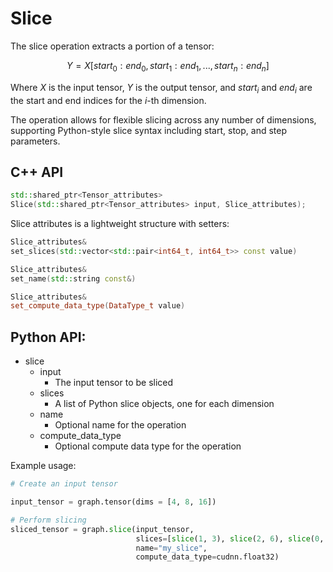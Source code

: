 # Slice

The slice operation extracts a portion of a tensor:

$$ Y = X[start_0:end_0, start_1:end_1, ..., start_n:end_n] $$

Where $X$ is the input tensor, $Y$ is the output tensor, and $start_i$ and $end_i$ are the start and end indices for the $i$-th dimension.

The operation allows for flexible slicing across any number of dimensions, supporting Python-style slice syntax including start, stop, and step parameters.

## C++ API

```cpp
std::shared_ptr<Tensor_attributes>
Slice(std::shared_ptr<Tensor_attributes> input, Slice_attributes);
```

Slice attributes is a lightweight structure with setters:
```cpp
Slice_attributes&
set_slices(std::vector<std::pair<int64_t, int64_t>> const value)

Slice_attributes&
set_name(std::string const&)

Slice_attributes&
set_compute_data_type(DataType_t value)
```


## Python API:
- slice
    - input
        - The input tensor to be sliced
    - slices
        - A list of Python slice objects, one for each dimension
    - name
        - Optional name for the operation
    - compute_data_type
        - Optional compute data type for the operation

Example usage:

```python
# Create an input tensor

input_tensor = graph.tensor(dims = [4, 8, 16])

# Perform slicing
sliced_tensor = graph.slice(input_tensor, 
                            slices=[slice(1, 3), slice(2, 6), slice(0, 16)],
                            name="my_slice",
                            compute_data_type=cudnn.float32)
```
